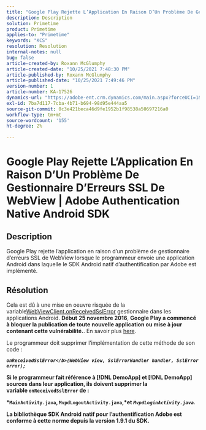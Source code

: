 ```yaml
---
title: "Google Play Rejette L’Application En Raison D’Un Problème De Gestionnaire D’Erreurs SSL De WebView | Adobe Authentication Native Android SDK"
description: Description
solution: Primetime
product: Primetime
applies-to: "Primetime"
keywords: "KCS"
resolution: Resolution
internal-notes: null
bug: false
article-created-by: Roxann McGlumphy
article-created-date: "10/25/2021 7:48:30 PM"
article-published-by: Roxann McGlumphy
article-published-date: "10/25/2021 7:49:46 PM"
version-number: 1
article-number: KA-17526
dynamics-url: "https://adobe-ent.crm.dynamics.com/main.aspx?forceUCI=1&pagetype=entityrecord&etn=knowledgearticle&id=cd131085-cc35-ec11-b6e6-000d3a3485ea"
exl-id: 7ba7d117-7cba-4b71-b694-98d95e444aa5
source-git-commit: 0c3e421beca46d9fe1952b1f98538a50697216a0
workflow-type: tm+mt
source-wordcount: '155'
ht-degree: 2%

---
```


# Google Play Rejette L’Application En Raison D’Un Problème De Gestionnaire D’Erreurs SSL De WebView | Adobe Authentication Native Android SDK

## Description

Google Play rejette l’application en raison d’un problème de gestionnaire d’erreurs SSL de WebView lorsque le programmeur envoie une application Android dans laquelle le SDK Android natif d’authentification par Adobe est implémenté.

## Résolution


Cela est dû à une mise en oeuvre risquée de la variable[WebViewClient.onReceivedSslError](https://developer.android.com/reference/android/webkit/WebViewClient.html#onReceivedSslError%28android.webkit.WebView,%20android.webkit.SslErrorHandler,%20android.net.http.SslError%29) gestionnaire dans les applications Android. <b>Début</b> <b>25 novembre 2016</b>, <b>Google Play a commencé à bloquer la publication de toute nouvelle application ou mise à jour contenant cette vulnérabilité.</b>. En savoir plus [here](https://support.google.com/faqs/answer/7071387?hl=en).

Le programmeur doit supprimer l’implémentation de cette méthode de son code :

<b>*`onReceivedSslError</b>(WebView view, SslErrorHandler handler, SslError error);`*

Si le programmeur fait référence à [!DNL DemoApp] et [!DNL DemoApp] sources dans leur application, ils doivent supprimer la variable <b>`onReceivedSslError` </b>de :

*`MainActivity.java`, `MvpdLogoutActivity.java`,*et *`MvpdLoginActivity.java`.*

La bibliothèque SDK Android natif pour l’authentification Adobe est conforme à cette norme depuis la version 1.9.1 du SDK.
